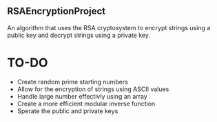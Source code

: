 ## RSAEncryptionProject
An algorithm that uses the RSA cryptosystem to encrypt strings using a public key and decrypt strings using a private key.
# TO-DO
- Create random prime starting numbers
- Allow for the encryption of strings using ASCII values
- Handle large number effectivly using an array
- Create a more efficient modular inverse function
- Sperate the public and private keys
